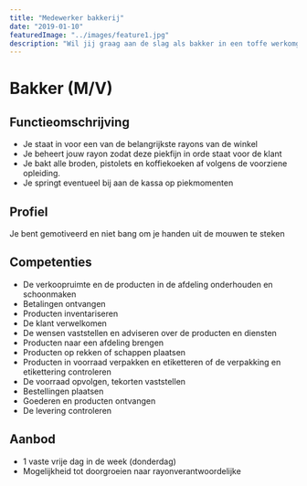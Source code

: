 ```yaml
---
title: "Medewerker bakkerij"
date: "2019-01-10"
featuredImage: "../images/feature1.jpg"
description: "Wil jij graag aan de slag als bakker in een toffe werkomgeving? Lees dan snel verder!"
---
```


# Bakker (M/V)

## Functieomschrijving

- Je staat in voor een van de belangrijkste rayons van de winkel
- Je beheert jouw rayon zodat deze piekfijn in orde staat voor de klant
- Je bakt alle broden, pistolets en koffiekoeken af volgens de voorziene opleiding.
- Je springt eventueel bij aan de kassa op piekmomenten

## Profiel

Je bent gemotiveerd en niet bang om je handen uit de mouwen te steken

## Competenties

- De verkoopruimte en de producten in de afdeling onderhouden en schoonmaken
- Betalingen ontvangen
- Producten inventariseren
- De klant verwelkomen
- De wensen vaststellen en adviseren over de producten en diensten
- Producten naar een afdeling brengen
- Producten op rekken of schappen plaatsen
- Producten in voorraad verpakken en etiketteren of de verpakking en etikettering controleren
- De voorraad opvolgen, tekorten vaststellen
- Bestellingen plaatsen
- Goederen en producten ontvangen
- De levering controleren

## Aanbod

- 1 vaste vrije dag in de week (donderdag)
- Mogelijkheid tot doorgroeien naar rayonverantwoordelijke

